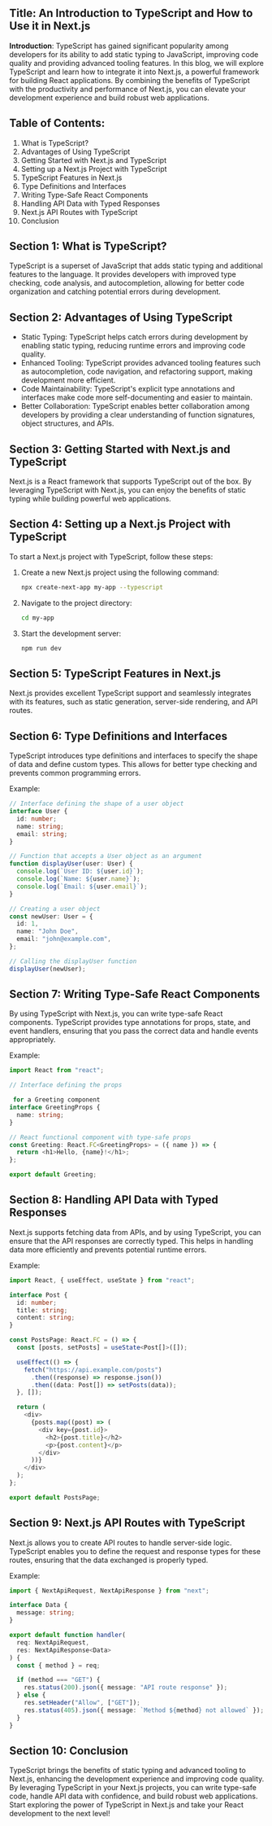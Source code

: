 
## Title: An Introduction to TypeScript and How to Use it in Next.js

**Introduction**:
TypeScript has gained significant popularity among developers for its ability to add static typing to JavaScript, improving code quality and providing advanced tooling features. In this blog, we will explore TypeScript and learn how to integrate it into Next.js, a powerful framework for building React applications. By combining the benefits of TypeScript with the productivity and performance of Next.js, you can elevate your development experience and build robust web applications.

## Table of Contents:
1. What is TypeScript?
2. Advantages of Using TypeScript
3. Getting Started with Next.js and TypeScript
4. Setting up a Next.js Project with TypeScript
5. TypeScript Features in Next.js
6. Type Definitions and Interfaces
7. Writing Type-Safe React Components
8. Handling API Data with Typed Responses
9. Next.js API Routes with TypeScript
10. Conclusion

## Section 1: What is TypeScript?
TypeScript is a superset of JavaScript that adds static typing and additional features to the language. It provides developers with improved type checking, code analysis, and autocompletion, allowing for better code organization and catching potential errors during development.

## Section 2: Advantages of Using TypeScript
- Static Typing: TypeScript helps catch errors during development by enabling static typing, reducing runtime errors and improving code quality.
- Enhanced Tooling: TypeScript provides advanced tooling features such as autocompletion, code navigation, and refactoring support, making development more efficient.
- Code Maintainability: TypeScript's explicit type annotations and interfaces make code more self-documenting and easier to maintain.
- Better Collaboration: TypeScript enables better collaboration among developers by providing a clear understanding of function signatures, object structures, and APIs.

## Section 3: Getting Started with Next.js and TypeScript
Next.js is a React framework that supports TypeScript out of the box. By leveraging TypeScript with Next.js, you can enjoy the benefits of static typing while building powerful web applications.

## Section 4: Setting up a Next.js Project with TypeScript
To start a Next.js project with TypeScript, follow these steps:
1. Create a new Next.js project using the following command:
   ```bash
   npx create-next-app my-app --typescript
   ```

2. Navigate to the project directory:
   ```bash
   cd my-app
   ```

3. Start the development server:
   ```bash
   npm run dev
   ```

## Section 5: TypeScript Features in Next.js
Next.js provides excellent TypeScript support and seamlessly integrates with its features, such as static generation, server-side rendering, and API routes.

## Section 6: Type Definitions and Interfaces
TypeScript introduces type definitions and interfaces to specify the shape of data and define custom types. This allows for better type checking and prevents common programming errors.

Example:
```typescript
// Interface defining the shape of a user object
interface User {
  id: number;
  name: string;
  email: string;
}

// Function that accepts a User object as an argument
function displayUser(user: User) {
  console.log(`User ID: ${user.id}`);
  console.log(`Name: ${user.name}`);
  console.log(`Email: ${user.email}`);
}

// Creating a user object
const newUser: User = {
  id: 1,
  name: "John Doe",
  email: "john@example.com",
};

// Calling the displayUser function
displayUser(newUser);
```

## Section 7: Writing Type-Safe React Components
By using TypeScript with Next.js, you can write type-safe React components. TypeScript provides type annotations for props, state, and event handlers, ensuring that you pass the correct data and handle events appropriately.

Example:
```typescript
import React from "react";

// Interface defining the props

 for a Greeting component
interface GreetingProps {
  name: string;
}

// React functional component with type-safe props
const Greeting: React.FC<GreetingProps> = ({ name }) => {
  return <h1>Hello, {name}!</h1>;
};

export default Greeting;
```

## Section 8: Handling API Data with Typed Responses
Next.js supports fetching data from APIs, and by using TypeScript, you can ensure that the API responses are correctly typed. This helps in handling data more efficiently and prevents potential runtime errors.

Example:
```typescript
import React, { useEffect, useState } from "react";

interface Post {
  id: number;
  title: string;
  content: string;
}

const PostsPage: React.FC = () => {
  const [posts, setPosts] = useState<Post[]>([]);

  useEffect(() => {
    fetch("https://api.example.com/posts")
      .then((response) => response.json())
      .then((data: Post[]) => setPosts(data));
  }, []);

  return (
    <div>
      {posts.map((post) => (
        <div key={post.id}>
          <h2>{post.title}</h2>
          <p>{post.content}</p>
        </div>
      ))}
    </div>
  );
};

export default PostsPage;
```

## Section 9: Next.js API Routes with TypeScript
Next.js allows you to create API routes to handle server-side logic. TypeScript enables you to define the request and response types for these routes, ensuring that the data exchanged is properly typed.

Example:
```typescript
import { NextApiRequest, NextApiResponse } from "next";

interface Data {
  message: string;
}

export default function handler(
  req: NextApiRequest,
  res: NextApiResponse<Data>
) {
  const { method } = req;

  if (method === "GET") {
    res.status(200).json({ message: "API route response" });
  } else {
    res.setHeader("Allow", ["GET"]);
    res.status(405).json({ message: `Method ${method} not allowed` });
  }
}
```

## Section 10: Conclusion
TypeScript brings the benefits of static typing and advanced tooling to Next.js, enhancing the development experience and improving code quality. By leveraging TypeScript in your Next.js projects, you can write type-safe code, handle API data with confidence, and build robust web applications. Start exploring the power of TypeScript in Next.js and take your React development to the next level!
